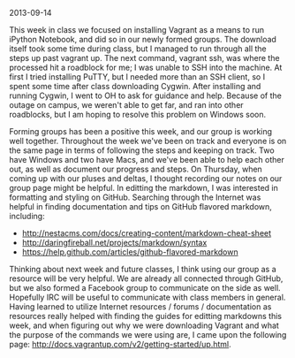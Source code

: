 2013-09-14

This week in class we focused on installing Vagrant as a means to run iPython Notebook, and did so in our newly formed groups. The download itself took some time during class, but I managed to run through all the steps up past vagrant up. The next command, vagrant ssh, was where the processed hit a roadblock for me; I was unable to SSH into the machine. At first I tried installing PuTTY, but I needed more than an SSH client, so I spent some time after class downloading Cygwin. After installing and running Cygwin, I went to OH to ask for guidance and help. Because of the outage on campus, we weren't able to get far, and ran into other roadblocks, but I am hoping to resolve this problem on Windows soon.

Forming groups has been a positive this week, and our group is working well together. Throughout the week we've been on track and everyone is on the same page in terms of following the steps and keeping on track. Two have Windows and two have Macs, and we've been able to help each other out, as well as document our progress and steps. On Thursday, when coming up with our pluses and deltas, I thought recording our notes on our group page might be helpful. In editting the markdown, I was interested in formatting and styling on GitHub. Searching through the Internet was helpful in finding documentation and tips on GitHub flavored markdown, including:

+ http://nestacms.com/docs/creating-content/markdown-cheat-sheet
+ http://daringfireball.net/projects/markdown/syntax
+ https://help.github.com/articles/github-flavored-markdown

Thinking about next week and future classes, I think using our group as a resource will be very helpful. We are already all connected through GitHub, but we also formed a Facebook group to communicate on the side as well. Hopefully IRC will be useful to communicate with class members in general. Having learned to utilize Internet resources / forums / documentation as resources really helped with finding the guides for editting markdowns this week, and when figuring out why we were downloading Vagrant and what the purpose of the commands we were using are, I came upon the following page:
http://docs.vagrantup.com/v2/getting-started/up.html. 
